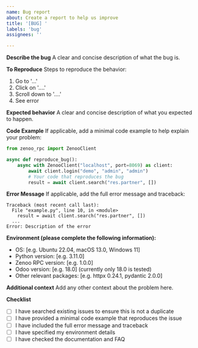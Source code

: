 ```yaml
---
name: Bug report
about: Create a report to help us improve
title: '[BUG] '
labels: 'bug'
assignees: ''

---
```


**Describe the bug**
A clear and concise description of what the bug is.

**To Reproduce**
Steps to reproduce the behavior:
1. Go to '...'
2. Click on '....'
3. Scroll down to '....'
4. See error

**Expected behavior**
A clear and concise description of what you expected to happen.

**Code Example**
If applicable, add a minimal code example to help explain your problem:

```python
from zenoo_rpc import ZenooClient

async def reproduce_bug():
    async with ZenooClient("localhost", port=8069) as client:
        await client.login("demo", "admin", "admin")
        # Your code that reproduces the bug
        result = await client.search("res.partner", [])
```

**Error Message**
If applicable, add the full error message and traceback:

```
Traceback (most recent call last):
  File "example.py", line 10, in <module>
    result = await client.search("res.partner", [])
  ...
Error: Description of the error
```

**Environment (please complete the following information):**
 - OS: [e.g. Ubuntu 22.04, macOS 13.0, Windows 11]
 - Python version: [e.g. 3.11.0]
 - Zenoo RPC version: [e.g. 1.0.0]
 - Odoo version: [e.g. 18.0] (currently only 18.0 is tested)
 - Other relevant packages: [e.g. httpx 0.24.1, pydantic 2.0.0]

**Additional context**
Add any other context about the problem here.

**Checklist**
- [ ] I have searched existing issues to ensure this is not a duplicate
- [ ] I have provided a minimal code example that reproduces the issue
- [ ] I have included the full error message and traceback
- [ ] I have specified my environment details
- [ ] I have checked the documentation and FAQ